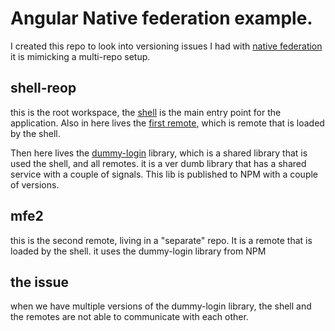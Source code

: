 # Angular Native federation example.

I created this repo to look into versioning issues I had with [native federation](https://www.npmjs.com/package/@angular-architects/native-federation)
it is mimicking a multi-repo setup.

## shell-reop

this is the root workspace, the [shell](./shell-repo/projects/shell/) is the main entry point for the application.
Also in here lives the [first remote](./shell-repo/projects/mfe1/), which is remote that is loaded by the shell.

Then here lives the [dummy-login](./shell-repo/projects/se-ng/dummy-login/) library, which is a shared library that is used the shell, and all remotes.
it is a ver dumb library that has a shared service with a couple of signals.
This lib is published to NPM with a couple of versions.


## mfe2

this is the second remote, living in a "separate" repo. It is a remote that is loaded by the shell. it uses the dummy-login library from NPM


## the issue
when we have multiple versions of the dummy-login library, the shell and the remotes are not able to communicate with each other.



